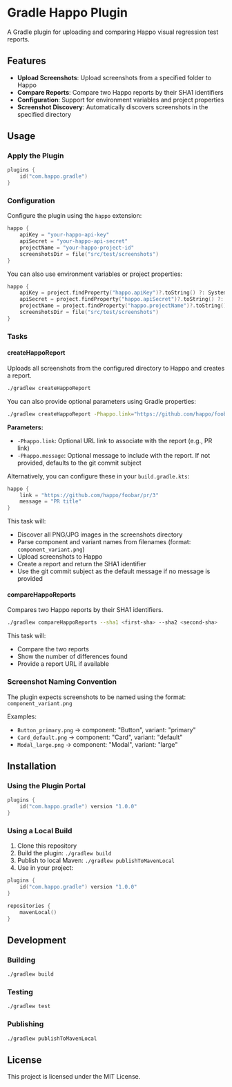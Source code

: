 # Gradle Happo Plugin

A Gradle plugin for uploading and comparing Happo visual regression test reports.

## Features

- **Upload Screenshots**: Upload screenshots from a specified folder to Happo
- **Compare Reports**: Compare two Happo reports by their SHA1 identifiers
- **Configuration**: Support for environment variables and project properties
- **Screenshot Discovery**: Automatically discovers screenshots in the specified directory

## Usage

### Apply the Plugin

```kotlin
plugins {
    id("com.happo.gradle")
}
```

### Configuration

Configure the plugin using the `happo` extension:

```kotlin
happo {
    apiKey = "your-happo-api-key"
    apiSecret = "your-happo-api-secret"
    projectName = "your-happo-project-id"
    screenshotsDir = file("src/test/screenshots")
}
```

You can also use environment variables or project properties:

```kotlin
happo {
    apiKey = project.findProperty("happo.apiKey")?.toString() ?: System.getenv("HAPPO_API_KEY") ?: ""
    apiSecret = project.findProperty("happo.apiSecret")?.toString() ?: System.getenv("HAPPO_API_SECRET") ?: ""
    projectName = project.findProperty("happo.projectName")?.toString() ?: System.getenv("HAPPO_PROJECT_NAME") ?: ""
    screenshotsDir = file("src/test/screenshots")
}
```

### Tasks

#### createHappoReport

Uploads all screenshots from the configured directory to Happo and creates a report.

```bash
./gradlew createHappoReport
```

You can also provide optional parameters using Gradle properties:

```bash
./gradlew createHappoReport -Phappo.link="https://github.com/happo/foobar/pr/3" -Phappo.message="PR title"
```

**Parameters:**

- `-Phappo.link`: Optional URL link to associate with the report (e.g., PR link)
- `-Phappo.message`: Optional message to include with the report. If not provided, defaults to the git commit subject

Alternatively, you can configure these in your `build.gradle.kts`:

```kotlin
happo {
    link = "https://github.com/happo/foobar/pr/3"
    message = "PR title"
}
```

This task will:

- Discover all PNG/JPG images in the screenshots directory
- Parse component and variant names from filenames (format: `component_variant.png`)
- Upload screenshots to Happo
- Create a report and return the SHA1 identifier
- Use the git commit subject as the default message if no message is provided

#### compareHappoReports

Compares two Happo reports by their SHA1 identifiers.

```bash
./gradlew compareHappoReports --sha1 <first-sha> --sha2 <second-sha>
```

This task will:

- Compare the two reports
- Show the number of differences found
- Provide a report URL if available

### Screenshot Naming Convention

The plugin expects screenshots to be named using the format: `component_variant.png`

Examples:

- `Button_primary.png` → component: "Button", variant: "primary"
- `Card_default.png` → component: "Card", variant: "default"
- `Modal_large.png` → component: "Modal", variant: "large"

## Installation

### Using the Plugin Portal

```kotlin
plugins {
    id("com.happo.gradle") version "1.0.0"
}
```

### Using a Local Build

1. Clone this repository
2. Build the plugin: `./gradlew build`
3. Publish to local Maven: `./gradlew publishToMavenLocal`
4. Use in your project:

```kotlin
plugins {
    id("com.happo.gradle") version "1.0.0"
}

repositories {
    mavenLocal()
}
```

## Development

### Building

```bash
./gradlew build
```

### Testing

```bash
./gradlew test
```

### Publishing

```bash
./gradlew publishToMavenLocal
```

## License

This project is licensed under the MIT License.
